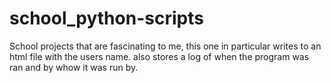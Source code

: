 # school_python-scripts
School projects that are fascinating to me, this one in particular writes to an html file with the users name. also stores a log of when the program was ran and by whow it was run by.
